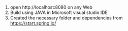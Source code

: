 1. open http://localhost:8080 on any Web
2. Build using JAVA in Microsoft visual studio IDE
3. Created the necessary folder and dependencies from https://start.spring.io/

   
